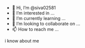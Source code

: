 - 👋 Hi, I’m @siva02581
- 👀 I’m interested in ...
- 🌱 I’m currently learning ...
- 💞️ I’m looking to collaborate on ...
- 📫 How to reach me ...

<!---
siva02581/siva02581 is a ✨ special ✨ repository because its `README.md` (this file) appears on your GitHub profile.
You can click the Preview link to take a look at your changes.
---> i know about me

